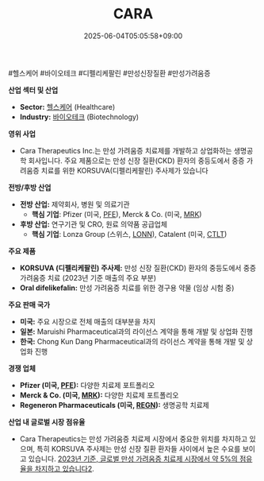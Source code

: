 ﻿---
title: "CARA"
date: 2025-06-04T05:05:58+09:00
lastmod: 2025-06-04T05:05:58+09:00
type: docs
sidebar:
  open: true
weight: 171
---
<div style="display:none">
  <meta property="article:published_time" content="2025-06-03T20:05:58Z" />
  <meta property="article:modified_time" content="2025-06-03T20:05:58Z" />
</div>
#헬스케어 #바이오테크 #디펠리케팔린 #만성신장질환 #만성가려움증

**산업 섹터 및 산업**

- **Sector:** [헬스케어](/industry-study/2산업헬스케어/) (Healthcare)
- **Industry:** [바이오테크](/industry-study/바이오테크/) (Biotechnology)

**영위 사업** 
- Cara Therapeutics Inc.는 만성 가려움증 치료제를 개발하고 상업화하는 생명공학 회사입니다. 주요 제품으로는 만성 신장 질환(CKD) 환자의 중등도에서 중증 가려움증 치료를 위한 KORSUVA(디펠리케팔린) 주사제가 있습니다

**전방/후방 산업**

- **전방 산업:** 제약회사, 병원 및 의료기관
    - **핵심 기업**: Pfizer (미국, [PFE](/company-analysis/pfe/)), Merck & Co. (미국, [MRK](/company-analysis/mrk/))
- **후방 산업:** 연구기관 및 CRO, 원료 의약품 공급업체
    - **핵심 기업**: Lonza Group (스위스, [LONN](/company-analysis/lonn/)), Catalent (미국, [CTLT](/company-analysis/ctlt/))

**주요 제품**

- **KORSUVA (디펠리케팔린) 주사제:** 만성 신장 질환(CKD) 환자의 중등도에서 중증 가려움증 치료 (2023년 기준 매출의 주요 부분)
- **Oral difelikefalin:** 만성 가려움증 치료를 위한 경구용 약물 (임상 시험 중)

**주요 판매 국가**

- **미국:** 주요 시장으로 전체 매출의 대부분을 차지
- **일본:** Maruishi Pharmaceutical과의 라이선스 계약을 통해 개발 및 상업화 진행
- **한국:** Chong Kun Dang Pharmaceutical과의 라이선스 계약을 통해 개발 및 상업화 진행

**경쟁 업체**

- **Pfizer (미국, [PFE](/company-analysis/pfe/)):** 다양한 치료제 포트폴리오
- **Merck & Co. (미국, [MRK](/company-analysis/mrk/)):** 다양한 치료제 포트폴리오
- **Regeneron Pharmaceuticals (미국, [REGN](/company-analysis/regn/)):** 생명공학 치료제

**산업 내 글로벌 시장 점유율** 
- Cara Therapeutics는 만성 가려움증 치료제 시장에서 중요한 위치를 차지하고 있으며, 특히 KORSUVA 주사제는 만성 신장 질환 환자들 사이에서 높은 수요를 보이고 있습니다. [2023년 기준, 글로벌 만성 가려움증 치료제 시장에서 약 5%의 점유율을 차지하고 있습니다](https://www.google.com/finance/quote/CARA:NASDAQ)[2](https://www.google.com/finance/quote/CARA:NASDAQ).
